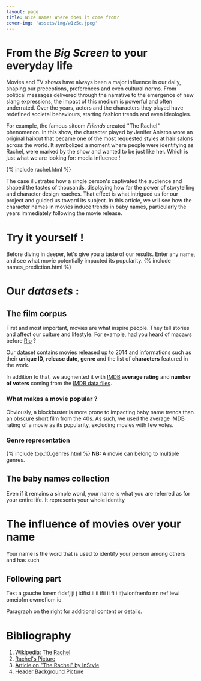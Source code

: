 ```yaml
---
layout: page
title: Nice name! Where does it come from?
cover-img: 'assets/img/w1z5c.jpeg'
---
```


<link rel="stylesheet" href="assets/css/style.css">

<style>
    /*Custom css for the page*/
    .page-heading h1{
        background-color: rgba(190, 4, 4, 1);
    }
</style>

# From the *Big Screen* to your everyday life
Movies and TV shows have always been a major influence in our daily, shaping our preceptions, preferences and even cultural norms. From political messages delivered through the narrative to the emergence of new slang expressions, the impact of this medium is powerful and often underrated. Over the years, actors and the characters they played have redefined societal behaviours, starting fashion trends and even ideologies. 

For example, the famous sitcom *Friends* created "The Rachel" phenomenon. In this show, the character played by Jenifer Aniston wore an original haircut that became one of the most requested styles at hair salons across the world. It symbolized a moment where people were identifying as Rachel, were marked by the show and wanted to be just like her. Which is just what we are looking for: media influence !

{% include rachel.html %}

The case illustrates how a single person's captivated the audience and shaped the tastes of thousands, displaying how far the power of storytelling and character design reaches. That effect is what intrigued us for our project and guided us toward its subject.
In this article, we will see how the character names in movies induce trends in baby names, particularly the years immediately following the movie release. 

# Try it yourself !
Before diving in deeper, let's give you a taste of our results. Enter any name, and see what movie potentially impacted its popularity.
{% include names_prediction.html %}

# Our *datasets* :
## The film corpus
First and most important, movies are what inspire people. They tell stories and affect our culture and lifestyle. For example, had you heard of macaws before [Rio](https://en.wikipedia.org/wiki/Rio_(2011_film)) ?

Our dataset contains movies released up to 2014 and informations such as their **unique ID**, **release date**, **genre** and the list of **characters** featured in the work.

In addition to that, we augmented it with [IMDB](https://www.imdb.com) **average rating** and **number of voters** coming from the [IMDB data files](https://datasets.imdbws.com).
### What makes a movie popular ?
Obviously, a blockbuster is more prone to impacting baby name trends than an obscure short film from the 40s. As such, we used the average IMDB rating of a movie as its popularity, excluding movies with few votes. 
### Genre representation
{% include top_10_genres.html %}
**NB:** A movie can belong to multiple genres.



## The baby names collection
Even if it remains a simple word, your name is what you are referred as for your entire life. It represents your whole identity




# The influence of movies over your name
Your name is the word that is used to identify your person among others and has such
## Following part
<div class="two-col">
  <div>
    <p>Text a gauche lorem fidsfjiji j idfisi ii ii ifii ii fi i ifjwionfnenfo nn nef iewi omeiofm owmefiom io</p>
  </div>
  <div>
    <p>Paragraph on the right for additional content or details.</p>
  </div>
</div>


# Bibliography
1. [Wikipedia: The Rachel](https://en.wikipedia.org/wiki/The_Rachel#:~:text=%22The%20Rachel%22%20is%20described%20as,as%20the%20hairstyle's%20defining%20characteristics.)
2. [Rachel's Picture](https://tierneysalons.com/wp-content/uploads/2023/12/0e461a848663146e13e5444687934cb0.jpg)
3. [Article on "The Rachel" by InStyle](https://www.instyle.com/the-rachel-haircut-8575551)
4. [Header Background Picture](https://imgur.com/photo-103bn-photo-116-hollywood-stars-including-leonardo-di-caprio-steven-spielberg-tom-cruise-robert-downey-jr-jack-nicholson-sean-penn-brad-pitt-martin-scorsese-dustin-hoffman-meryl-streep-jj-abrams-barbra-streisand-more-pose-toge-w1z5c) 


